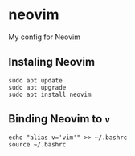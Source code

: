 # neovim
My config for Neovim


## Instaling Neovim
```
sudo apt update
sudo apt upgrade
sudo apt install neovim
```
## Binding Neovim to ```v```
```
echo "alias v='vim'" >> ~/.bashrc
source ~/.bashrc
```
